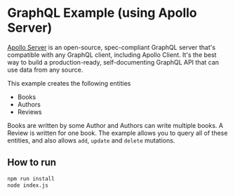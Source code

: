 # GraphQL Example (using Apollo Server)

[Apollo Server](https://www.apollographql.com/docs/apollo-server) is an open-source, spec-compliant GraphQL server that's compatible with any GraphQL client, including Apollo Client. It's the best way to build a production-ready, self-documenting GraphQL API that can use data from any source.

This example creates the following entities

- Books
- Authors
- Reviews

Books are written by some Author and Authors can write multiple books. A Review is written for one book. The example allows you to query all of these entities, and also allows `add`, `update` and `delete` mutations.

## How to run

```bash
npm run install
node index.js
```
